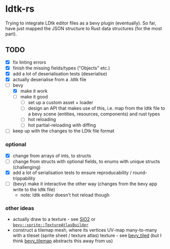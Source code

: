 # ldtk-rs

Trying to integrate LDtk editor files as a bevy plugin (eventually).
So far, have just mapped the JSON structure to Rust data structures (for the most part).

## TODO

- [x] fix linting errors
- [x] finish the missing fields/types ("Objects" etc.)
- [x] add a lot of deserialisation tests (deserialise)
- [x] actually deserialise from a .ldtk file
- [ ] bevy
  - [x] make it work
  - [ ] make it good
    - [ ] set up a custom asset + loader
    - [ ] design an API that makes use of this, i.e. map from the ldtk file to a bevy scene (entities, resources, components) and rust types
    - [ ] hot reloading
    - [ ] hot partial-reloading with diffing
- [ ] keep up with the changes to the LDtk file format

### optional

- [x] change from arrays of ints, to structs
- [ ] change from structs with optional fields, to enums with unique structs (challenging)
- [x] add a lot of serialisation tests to ensure reproducability / round-trippability
- [ ] (bevy) make it interactive the other way (changes from the bevy app write to the ldtk file)
  - note: ldtk editor doesn't hot reload though

### other ideas
- actually draw to a texture - see [SiO2](https://github.com/dmitriy-shmilo/sio2) or [`bevy::sprite::TextureAtlasBuilder`](https://github.com/bevyengine/bevy/blob/master/crates/bevy_sprite/src/texture_atlas_builder.rs)
- construct a tilemap mesh, where its vertices UV-map many-to-many with a tileset (sprite sheet / texture atlas) texture - see [bevy_tiled](https://github.com/StarArawn/bevy_tiled) (but I think [bevy_tilemap](https://github.com/joshuajbouw/bevy_tilemap/) abstracts this away from us)
